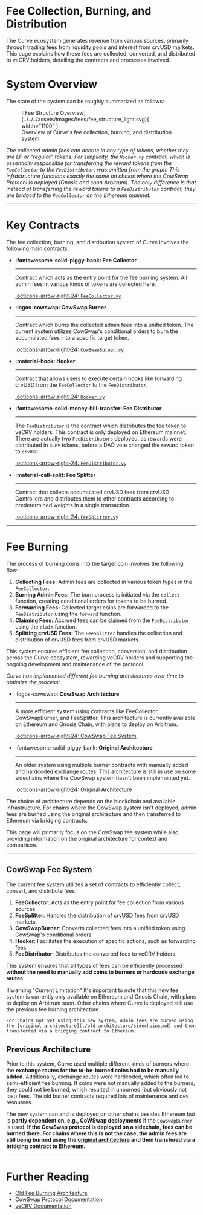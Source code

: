 <h1>Fee Collection, Burning, and Distribution</h1>

The Curve ecosystem generates revenue from various sources, primarily through trading fees from liquidity pools and interest from crvUSD markets. This page explains how these fees are collected, converted, and distributed to veCRV holders, detailing the contracts and processes involved.



# **System Overview**

The state of the system can be roughly summarized as follows:

<figure markdown="span">
  ![Fee Structure Overview](../../../assets/images/fees/fee_structure_light.svg){ width="1100" }
  <figcaption>Overview of Curve's fee collection, burning, and distribution system</figcaption>
</figure>

*The collected admin fees can accrue in any type of tokens, whether they are LP or "regular" tokens. For simplicity, the `Hooker.vy` contract, which is essentially responsible for transferring the reward tokens from the `FeeCollector` to the `FeeDistributor`, was omitted from the graph. This infrastructure functions exactly the same on chains where the CowSwap Protocol is deployed (Gnosis and soon Arbitrum). The only difference is that instead of transferring the reward tokens to a `FeeDistributor` contract, they are bridged to the `FeeCollector` on the Ethereum mainnet.*


---


# **Key Contracts**

The fee collection, burning, and distribution system of Curve involves the following main contracts:

<div class="grid cards" markdown>

- **:fontawesome-solid-piggy-bank: Fee Collector**

    ---
    Contract which acts as the entry point for the fee burning system. All admin fees in various kinds of tokens are collected here.
    
    [:octicons-arrow-right-24: `FeeCollector.vy`](FeeCollector.md)

- **:logos-cowswap: CowSwap Burner**

    ---
    Contract which burns the collected admin fees into a unified token. The current system utilizes CowSwap's conditional orders to burn the accumulated fees into a specific target token.

    [:octicons-arrow-right-24: `CowSwapBurner.vy`](CowSwapBurner.md)

- **:material-hook: Hooker**

    ---
    Contract that allows users to execute certain hooks like forwarding crvUSD from the `FeeCollector` to the `FeeDistributor`.

    [:octicons-arrow-right-24: `Hooker.vy`](Hooker.md)

- **:fontawesome-solid-money-bill-transfer: Fee Distributor**

    ---
    The `FeeDistributor` is the contract which distributes the fee token to veCRV holders. This contract is only deployed on Ethereum mainnet. There are actually two `FeeDistributors` deployed, as rewards were distributed in `3CRV` tokens, before a DAO vote changed the reward token to `crvUSD`.

    [:octicons-arrow-right-24: `FeeDistributor.vy`](FeeDistributor.md)

- **:material-call-split: Fee Splitter**

    ---
    Contract that collects accumulated crvUSD fees from crvUSD Controllers and distributes them to other contracts according to predetermined weights in a single transaction.

    [:octicons-arrow-right-24: `FeeSplitter.vy`](FeeSplitter.md)

</div>


---


# **Fee Burning**

The process of burning coins into the target coin involves the following flow:

1. **Collecting Fees:** Admin fees are collected in various token types in the `FeeCollector`.
2. **Burning Admin Fees:** The burn process is initiated via the `collect` function, creating conditional orders for tokens to be burned.
3. **Forwarding Fees:** Collected target coins are forwarded to the `FeeDistributor` using the `forward` function.
4. **Claiming Fees:** Accrued fees can be claimed from the `FeeDistributor` using the `claim` function.
5. **Splitting crvUSD Fees:** The `FeeSplitter` handles the collection and distribution of crvUSD fees from crvUSD markets.

This system ensures efficient fee collection, conversion, and distribution across the Curve ecosystem, rewarding veCRV holders and supporting the ongoing development and maintenance of the protocol.

*Curve has implemented different fee burning architectures over time to optimize the process:*

<div class="grid cards" markdown>

-   :logos-cowswap: **CowSwap Architecture**

    ---

    A more efficient system using contracts like FeeCollector, CowSwapBurner, and FeeSplitter. This architecture is currently available on Ethereum and Gnosis Chain, with plans to deploy on Arbitrum.

    [:octicons-arrow-right-24: CowSwap Fee System](#cowswap-fee-system)

-   :fontawesome-solid-piggy-bank: **Original Architecture**

    ---

    An older system using multiple burner contracts with manually added and hardcoded exchange routes. This architecture is still in use on some sidechains where the CowSwap system hasn't been implemented yet.

    [:octicons-arrow-right-24: Original Architecture](./old-architecture/overview.md)

</div>

The choice of architecture depends on the blockchain and available infrastructure. For chains where the CowSwap system isn't deployed, admin fees are burned using the original architecture and then transferred to Ethereum via bridging contracts.

This page will primarily focus on the CowSwap fee system while also providing information on the original architecture for context and comparison.

---

## **CowSwap Fee System**

The current fee system utilizes a set of contracts to efficiently collect, convert, and distribute fees:

1. **FeeCollector**: Acts as the entry point for fee collection from various sources.
2. **FeeSplitter**: Handles the distribution of crvUSD fees from crvUSD markets.
3. **CowSwapBurner**: Converts collected fees into a unified token using CowSwap's conditional orders.
4. **Hooker**: Facilitates the execution of specific actions, such as forwarding fees.
5. **FeeDistributor**: Distributes the converted fees to veCRV holders.

This system ensures that all types of fees can be efficiently processed **without the need to manually add coins to burners or hardcode exchange routes.**

!!!warning "Current Limitation"
    It's important to note that this new fee system is currently only available on Ethereum and Gnosis Chain, with plans to deploy on Arbitrum soon. Other chains where Curve is deployed still use the previous fee burning architecture.

    For chains not yet using this new system, admin fees are burned using the [original architecture](./old-architecture/sidechains.md) and then transferred via a bridging contract to Ethereum.


## **Previous Architecture**

Prior to this system, Curve used multiple different kinds of burners where the **exchange routes for the to-be-burned coins had to be manually added**. Additionally, exchange routes were hardcoded, which often led to semi-efficient fee burning. If coins were not manually added to the burners, they could not be burned, which resulted in unburned (but obviously not lost) fees. The old burner contracts required lots of maintenance and dev resources.

The new system can and is deployed on other chains besides Ethereum but is **partly dependent on, e.g., CoWSwap deployments** if the `CowSwapBurner` is used. **If the CowSwap protocol is deployed on a sidechain, fees can be burned there. For chains where this is not the case, the admin fees are still being burned using the [original architecture](./old-architecture.md) and then transfered via a bridging contract to Ethereum.**

---

# **Further Reading**

- [Old Fee Burning Architecture](./old-architecture.md)
- [CowSwap Protocol Documentation](https://docs.cow.fi/)
- [veCRV Documentation](../vecrv)